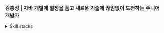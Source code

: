 ### 김홍성 | 자바 개발에 열정을 품고 새로운 기술에 끊임없이 도전하는 주니어 개발자

<details>
<summary>Skill stacks</summary>
  
- ![Static Badge](https://img.shields.io/badge/Java-1e2429)
- ![Static Badge](https://img.shields.io/badge/Kotlin-717f8a)
- ![Static Badge](https://img.shields.io/badge/JPA-212b1d)
- ![Static Badge](https://img.shields.io/badge/Spring%20Boot-a7a7a7)
- ![Static Badge](https://img.shields.io/badge/RESTful%20API-1e2429)
- ![Static Badge](https://img.shields.io/badge/Gradle-717f8a)
- ![Static Badge](https://img.shields.io/badge/MySQL-432333)
- ![Static Badge](https://img.shields.io/badge/OracleDB-212b1d)
- ![Static Badge](https://img.shields.io/badge/MongoDB-212b1d)
#### Expanding Skillset:
- ![Static Badge](https://img.shields.io/badge/AWS-a7a7a7) 
- ![Static Badge](https://img.shields.io/badge/GitHub%20Actions-1e2429) 
- ![Static Badge](https://img.shields.io/badge/Docker-717f8a) 
- ![Static Badge](https://img.shields.io/badge/TDD-432333)
</details>



